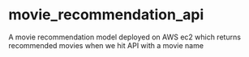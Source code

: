 # movie_recommendation_api

A movie recommendation model deployed on AWS ec2 which returns recommended movies when we hit API with a movie name
